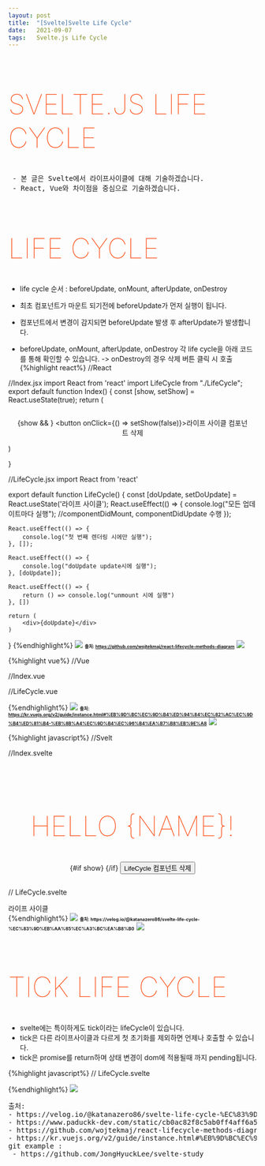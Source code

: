 ```yaml
---
layout: post
title:  "[Svelte]Svelte Life Cycle"
date:   2021-09-07
tags:   Svelte.js Life Cycle
---
```

# Svelte.js Life Cycle
<pre class="info-panel">
 - 본 글은 Svelte에서 라이프사이클에 대해 기술하겠습니다.
 - React, Vue와 차이점을 중심으로 기술하겠습니다.
</pre>

# Life Cycle
- life cycle 순서 :  beforeUpdate, onMount, afterUpdate, onDestroy
- 최초 컴포넌트가 마운트 되기전에 beforeUpdate가 먼저 실행이 됩니다.
- 컴포넌트에서 변경이 감지되면 beforeUpdate 발생 후 afterUpdate가 발생합니다.

- beforeUpdate, onMount, afterUpdate, onDestroy 각 life cycle을 아래 코드를 통해 확인할 수 있습니다. -> onDestroy의 경우 삭제 버튼 클릭 시 호출
{%highlight react%}
//React

//Index.jsx
import React from 'react'
import LifeCycle from "./LifeCycle";
export default function Index() {
    const [show, setShow] = React.useState(true);
    return (
        <main>
            {show && <LifeCycle/>}
            <button onClick={() => setShow(false)}>라이프 사이클 컴포넌트 삭제</button>
        </main>
    )

}

//LifeCycle.jsx
import React from 'react'

export default function LifeCycle() {
    const [doUpdate, setDoUpdate] = React.useState('라이프 사이클');
    React.useEffect(() => {
        console.log("모든 업데이트마다 실행");
        //componentDidMount, componentDidUpdate 수행
    });

    React.useEffect(() => {
        console.log("첫 번째 렌더링 시에만 실행");
    }, []);

    React.useEffect(() => {
        console.log("doUpdate update시에 실행");
    }, [doUpdate]);

    React.useEffect(() => {
        return () => console.log("unmount 시에 실행")
    }, [])

    return (
        <div>{doUpdate}</div>
    )
}
{%endhighlight%}
<img src="https://www.paduckk-dev.com/static/cb0ac82f8c5ab0ff4aff6a5818a6a92a/2c082/react_lifecycle_ko.jpg"/>
<b style="font-size: 9px;">출처: https://github.com/wojtekmaj/react-lifecycle-methods-diagram</b>
<img src="{{site.baseurl}}/images/lifeCycleReact.png"/>

{%highlight vue%}
//Vue

//Index.vue
<script>
import LifeCycle from "./LifeCycle";
export default {
  components: {LifeCycle},
  data: function () {
    return {
      show: true
    }
  },
  methods: {
    removeLifeCycle() {
      this.show = false;
    }
  }
}
</script>

<template>
  <main>
    <LifeCycle v-if="show"/>
    <button  @click="removeLifeCycle">라이프사이클 컴포넌트 삭제</button>
  </main>
</template>

<style>
main {
  text-align: center;
  padding: 1em;
  max-width: 240px;
  margin: 0 auto;
}

h1 {
  color: #47C83E;
  text-transform: uppercase;
  font-size: 4em;
  font-weight: 100;
}
input {
  margin-bottom: 10px;
  margin-top: 20px;
}

@media (min-width: 640px) {
  main {
    max-width: none;
  }
}
</style>

//LifeCycle.vue
<template>
  <div>라이프 싸이클</div>
</template>

<script>
export default {
  name: "LifeCycle",
  beforeCreate() {
    console.log("before Create");
  },
  created() {
    console.log("create");
  },
  beforeMount() {
    console.log("before Mount");
  },
  mounted() {
    console.log("mounted");
  },
  beforeUpdate() {
    console.log("before Update");
  },
  updated() {
    console.log("updated");
  },
  beforeDestroy() {
    console.log("before Destroy");
  },
  destroyed() {
    console.log("destroy");
  }
}
</script>
{%endhighlight%}
<img src="https://kr.vuejs.org/images/lifecycle.png"/>
<b style="font-size: 9px;">출처: https://kr.vuejs.org/v2/guide/instance.html#%EB%9D%BC%EC%9D%B4%ED%94%84%EC%82%AC%EC%9D%B4%ED%81%B4-%EB%8B%A4%EC%9D%B4%EC%96%B4%EA%B7%B8%EB%9E%A8</b>
<img src="{{site.baseurl}}/images/lifeCycleVue.png"/>


{%highlight javascript%}
 //Svelt
 
 //Index.svelte
 <script>
 	import LifeCycle from "./LifeCycle.svelte";
 
 	let name = 'Svelte';
 	let show = true;
 
 	function onClickRemoveParent() {
 		show = false;
 	}
 </script>
 
 <main>
 	<h1>Hello {name}!</h1>
 	{#if show}
 	<LifeCycle/>
 	{/if}
 	<button on:click={onClickRemoveParent}>LifeCycle 컴포넌트 삭제</button>
 </main>
 
 <style>
 	main {
 		text-align: center;
 		padding: 1em;
 		max-width: 240px;
 		margin: 0 auto;
 	}
 
 	h1 {
 		color: #ff3e00;
 		text-transform: uppercase;
 		font-size: 4em;
 		font-weight: 100;
 	}
 	input {
 		margin-bottom: 10px;
 		margin-top: 20px;
 	}
 
 
 	@media (min-width: 640px) {
 		main {
 			max-width: none;
 		}
 	}
 </style>

 
 // LifeCycle.svelte
 <script>
     import {onMount, onDestroy, beforeUpdate, afterUpdate, tick} from 'svelte'
 
     onMount(() => {
         console.log('onMount');
     });
 
     onDestroy(() => {
         console.log('onDestroy');
     });
 
     beforeUpdate(() => {
         console.log('beforeUpdate');
     });
 
     afterUpdate(() => {
         console.log('afterUpdate');
     });
 
     beforeUpdate(async () => {
        console.log("beforeUpdate with tick");
        await tick();
        console.log("tick ....")
     });
 
 </script>
 <div>라이프 사이클</div>
{%endhighlight%}
<img src="https://media.vlpt.us/images/katanazero86/post/8f049c16-d6d4-4f5f-8f98-e3aa834345fb/Svelte%20life%20cycle.png"/>
<b style="font-size: 9px;">출처: https://velog.io/@katanazero86/svelte-life-cycle-%EC%83%9D%EB%AA%85%EC%A3%BC%EA%B8%B0</b>
<img src="{{site.baseurl}}/images/lifeCycleSvelte.png"/>

# Tick Life Cycle
- svelte에는 특이하게도 tick이라는 lifeCycle이 있습니다.
- tick은 다른 라이프사이클과 다르게 첫 초기화를 제외하면 언제나 호출할 수 있습니다.
- tick은 promise를 return하며 상태 변경이 dom에 적용될때 까지 pending됩니다.

{%highlight javascript%}
// LifeCycle.svelte
  <script>
      import {onMount, onDestroy, beforeUpdate, afterUpdate, tick} from 'svelte'
  
      onMount(() => {
          console.log('onMount');
      });
  
      onDestroy(() => {
          console.log('onDestroy');
      });
  
      beforeUpdate(() => {
          console.log('beforeUpdate');
      });
  
      afterUpdate(() => {
          console.log('afterUpdate');
      });
  
      beforeUpdate(async () => {
         console.log("beforeUpdate with tick");
         await tick();
         console.log("tick ....")
      });
  
  </script>
{%endhighlight%}
<img src="{{site.baseurl}}/images/withTick.png"/>

<pre class="source">
출처:
- https://velog.io/@katanazero86/svelte-life-cycle-%EC%83%9D%EB%AA%85%EC%A3%BC%EA%B8%B0 
- https://www.paduckk-dev.com/static/cb0ac82f8c5ab0ff4aff6a5818a6a92a/2c082/react_lifecycle_ko.jpg
- https://github.com/wojtekmaj/react-lifecycle-methods-diagram
- https://kr.vuejs.org/v2/guide/instance.html#%EB%9D%BC%EC%9D%B4%ED%94%84%EC%82%AC%EC%9D%B4%ED%81%B4-%EB%8B%A4%EC%9D%B4%EC%96%B4%EA%B7%B8%EB%9E%A8
git example :
 - https://github.com/JongHyuckLee/svelte-study
 
</pre>
